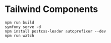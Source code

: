 # Tailwind Components

```
npm run build
symfony serve -d
npm install postcss-loader autoprefixer --dev
npm run watch
```
